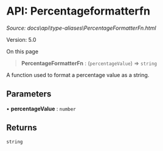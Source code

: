 # API: Percentageformatterfn

*Source: docs\api\type-aliases\PercentageFormatterFn.html*

Version: 5.0

On this page

> **PercentageFormatterFn** : (`percentageValue`) => `string`

A function used to format a percentage value as a string.

## Parameters[​](PercentageFormatterFn.html#parameters "Direct link to Parameters")

• **percentageValue** : `number`

## Returns[​](PercentageFormatterFn.html#returns "Direct link to Returns")

`string`

